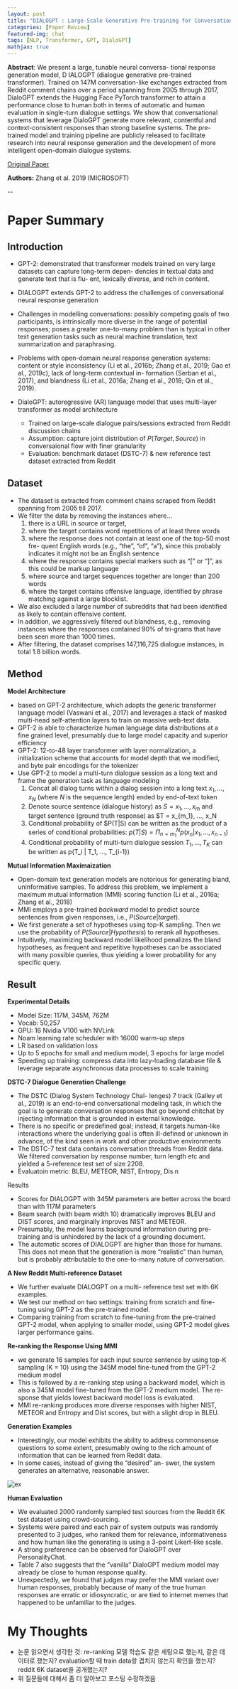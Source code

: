 ```yaml
---
layout: post
title: "DIALOGPT : Large-Scale Generative Pre-training for Conversational Response Generation"
categories: [Paper Review]
featured-img: chat
tags: [NLP, Transformer, GPT, DialoGPT]
mathjax: true
---
```


**Abstract**: We present a large, tunable neural conversa- tional response generation model, D IALOGPT (dialogue generative pre-trained transformer). Trained on 147M conversation-like exchanges extracted from Reddit comment chains over a period spanning from 2005 through 2017, DialoGPT extends the Hugging Face PyTorch transformer to attain a performance close to human both in terms of automatic and human evaluation in single-turn dialogue settings. We show that conversational systems that leverage DialoGPT generate more relevant, contentful and context-consistent responses than strong baseline systems. The pre-trained model and training pipeline are publicly released to facilitate research into neural response generation and the development of more intelligent open-domain dialogue systems.

[Original Paper](https://arxiv.org/abs/1911.00536)

**Authors:** Zhang et al. 2019 (MICROSOFT)

--

# Paper Summary

## Introduction

- GPT-2: demonstrated that transformer models trained on very large datasets can capture long-term depen- dencies in textual data and generate text that is flu- ent, lexically diverse, and rich in content.
- DIALOGPT extends GPT-2 to address the challenges of conversational neural response generation
- Challenges in modelling conversations: possibly competing goals of two participants, is intrinsically more diverse in the range of potential responses; poses a greater one-to-many problem than is typical in other text generation tasks such as neural machine translation, text summarization and paraphrasing. 
- Problems with open-domain neural response generation systems:  content or style inconsistency (Li et al., 2016b; Zhang et al., 2019; Gao et al., 2019c), lack of long-term contextual in- formation (Serban et al., 2017), and blandness (Li et al., 2016a; Zhang et al., 2018; Qin et al., 2019).

- DialoGPT: autoregressive (AR) language model that uses multi-layer transformer as model architecture 
    - Trained on large-scale dialogue pairs/sessions extracted from Reddit discussion chains
    - Assumption: capture joint distribution of $P(Target, Source)$ in conversaional flow with finer granularity
    - Evaluation: benchmark dataset (DSTC-7) & new reference test dataset extracted from Reddit

## Dataset

- The dataset is extracted from comment chains scraped from Reddit spanning from 2005 till 2017. 
- We filter the data by removing the instances where...
    1. there is a URL in source or target, 
    2. where the target contains word repetitions of at least three words
    3. where the response does not contain at least one of the top-50 most fre- quent English words (e.g., “the”, “of”, “a”), since this probably indicates it might not be an English sentence
    4. where the response contains special markers such as “[” or “]”, as this could be markup language
    5. where source and target sequences together are longer than 200 words
    6. where the target contains offensive language, identified by phrase matching against a large blocklist.
- We also excluded a large number of subreddits that had been identified as likely to contain offensive content. 
- In addition, we aggressively filtered out blandness, e.g., removing instances where the responses contained 90% of tri-grams that have been seen more than 1000 times.
- After filtering, the dataset comprises 147,116,725 dialogue instances, in total 1.8 billion words.

## Method

**Model Architecture**
- based on GPT-2 architecture, which adopts the generic transformer language model (Vaswani et al., 2017) and leverages a stack of masked multi-head self-attention layers to train on massive web-text data.
- GPT-2 is able to characterize human language data distributions at a fine grained level, presumably due to large model capacity and superior efficiency
- GPT-2: 12-to-48 layer transformer with layer normalization, a initialization scheme that accounts for model depth that we modified, and byte pair encodings for the tokenizer
- Use GPT-2 to model a multi-turn dialogue session as a long text and frame the generation task as language modeling
    1. Concat all dialog turns within a dialog session into a long text $x_1, ..., x_N$ (where $N$ is the sequence length) ended by end-of-text token
    2. Denote source sentence (dialogue history) as $S = x_1, ..., x_m$ and target sentence (ground truth response) as $T = x_{m_1}, ..., x_N
    3. Conditional probability of $P(T|S) can be written as the product of a series of conditional probabilities:
        $p(T|S) = \Pi_{n=m_1}^{N} p(x_n | x_1, ..., x_{n-1})$
    4. Conditional probability of multi-turn dialogue session $T_1, ..., T_K$ can be written as p(T_i | T_1, ..., T_{i-1})

**Mutual Information Maximaization**
- Open-domain text generation models are notorious for generating bland, uninformative samples. To address this problem, we implement a maximum mutual information (MMI) scoring function (Li et al., 2016a; Zhang et al., 2018)
- MMI employs a pre-trained *backward* model to predict source sentences from given responses, i.e., $P(Source|target)$.
- We first generate a set of hypotheses using top-K sampling. Then we use the probability of $P(Source|Hypothesis)$ to rerank all hypotheses.
-  Intuitively, maximizing backward model likelihood penalizes the bland hypotheses, as frequent and repetitive hypotheses can be associated with many possible queries, thus yielding a lower probability for any specific query.

## Result

**Experimental Details**
- Model Size: 117M, 345M, 762M
- Vocab: 50,257
- GPU: 16 Nvidia V100 with NVLink
- Noam learning rate scheduler with 16000 warm-up steps
- LR based on validation loss
- Up to 5 epochs for small and medium model, 3 epochs for large model
- Speeding up training: compress data into lazy-loading database file & leverage separate asynchronous data processes to scale training

**DSTC-7 Dialogue Generation Challenge**
- The DSTC (Dialog System Technology Chal- lenges) 7 track (Galley et al., 2019) is an end-to-end conversational modeling task, in which the goal is to generate conversation responses that go beyond chitchat by injecting information that is grounded in external knowledge. 
- There is no specific or predefined goal; instead, it targets human-like interactions where the underlying goal is often ill-defined or unknown in advance, of the kind seen in work and other productive environments
- The DSTC-7 test data contains conversation threads from Reddit data. We filtered conversation by response number, turn length etc and yielded a 5-reference test set of size 2208.
- Evaluatoin metric: BLEU, METEOR, NIST, Entropy, Dis n

Results
-  Scores for DIALOGPT with 345M parameters are better across the board than with 117M parameters
- Beam search (with beam width 10) dramatically improves BLEU and DIST scores, and marginally improves NIST and METEOR. 
- Presumably, the model learns background information during pre-training and is unhindered by the lack of a grounding document.
- The automatic scores of DIALOGPT are higher than those for humans. This does not mean that the generation is more “realistic” than human, but is probably attributable to the one-to-many nature of conversation.

**A New Reddit Multi-reference Dataset**
- We further evaluate DIALOGPT on a multi- reference test set with 6K examples.
- We test our method on two settings: training from scratch and fine-tuning using GPT-2 as the pre-trained model.
- Comparing training from scratch to fine-tuning from the pre-trained GPT-2 model, when applying to smaller model, using GPT-2 model gives larger performance gains.

**Re-ranking the Response Using MMI**
- we generate 16 samples for each input source sentence by using top-K sampling (K = 10) using the 345M model fine-tuned from the GPT-2 medium model
- This is followed by a re-ranking step using a backward model, which is also a 345M model fine-tuned from the GPT-2 medium model. The re- sponse that yields lowest backward model loss is evaluated.
- MMI re-ranking produces more diverse responses with higher NIST, METEOR and Entropy and Dist scores, but with a slight drop in BLEU.

**Generation Examples**
- Interestingly, our model exhibits the ability to address commonsense questions to some extent, presumably owing to the rich amount of information that can be learned from Reddit data. 
- In some cases, instead of giving the “desired” an- swer, the system generates an alternative, reasonable answer.

![ex](https://lh3.googleusercontent.com/proxy/RGdWkSleiP_BTHZQ2tTtQICjgoVDEnAAPYEkqSrp6AaqSKK5-UZVseuBwStercLP5vnTFvroosmuaWHTGZBXvjIiDrP0VB7mWhIqrKj1W1lebcDVs5VunCqbNxP8Deiof68G8yY8pxG3LHMm23s68w)

**Human Evaluation**
- We evaluated 2000 randomly sampled test sources from the Reddit 6K test dataset using crowd-sourcing.
-  Systems were paired and each pair of system outputs was randomly presented to 3 judges, who ranked them for relevance, informativeness and how human like the generating is using a 3-point Likert-like scale.
- A strong preference can be observed for DialoGPT over PersonalityChat.
-  Table 7 also suggests that the ”vanilla” DialoGPT medium model may already be close to human response quality.
- Unexpectedly, we found that judges may prefer the MMI variant over human responses, probably because of many of the true human responses are erratic or idiosyncratic, or are tied to internet memes that happened to be unfamiliar to the judges.

# My Thoughts
- 논문 읽으면서 생각한 것: re-ranking 모델 학습도 같은 세팅으로 했는지, 같은 데이터로 했는지? evaluation할 때 train data랑 겹치지 않는지 확인을 했는지? reddit 6K dataset을 공개했는지?
- 위 질문들에 대해서 좀 더 알아보고 포스팅 수정하겠음
